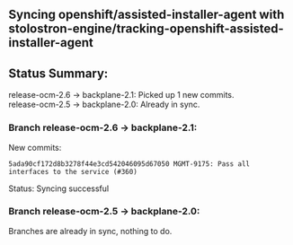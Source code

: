 ## Syncing openshift/assisted-installer-agent with stolostron-engine/tracking-openshift-assisted-installer-agent

## Status Summary:

release-ocm-2.6 -> backplane-2.1: Picked up 1 new commits.  
release-ocm-2.5 -> backplane-2.0: Already in sync.  

### Branch release-ocm-2.6 -> backplane-2.1:

New commits:

```
5ada90cf172d8b3278f44e3cd542046095d67050 MGMT-9175: Pass all interfaces to the service (#360)
```

Status: Syncing successful

### Branch release-ocm-2.5 -> backplane-2.0:

Branches are already in sync, nothing to do.
